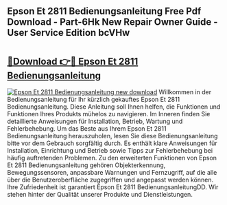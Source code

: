 ## Epson Et 2811 Bedienungsanleitung Free Pdf Download - Part-6Hk New Repair Owner Guide - User Service Edition bcVHw

# <h2><a href="http://df48g8.blite.top/?on=Epson+Et+2811+Bedienungsanleitung">🔗Download 👉🔴 Epson Et 2811 Bedienungsanleitung</a></h2>

[![Epson Et 2811 Bedienungsanleitung new download](https://i.imgur.com/lujVjoI.png)](http://df48g8.blite.top/?on=Epson+Et+2811+Bedienungsanleitung)
Willkommen in der Bedienungsanleitung für Ihr kürzlich gekauftes Epson Et 2811 Bedienungsanleitung. Diese Anleitung soll Ihnen helfen, die Funktionen und Funktionen Ihres Produkts mühelos zu navigieren. Im Inneren finden Sie detaillierte Anweisungen für Installation, Betrieb, Wartung und Fehlerbehebung. Um das Beste aus Ihrem Epson Et 2811 Bedienungsanleitung herauszuholen, lesen Sie diese Bedienungsanleitung bitte vor dem Gebrauch sorgfältig durch. Es enthält klare Anweisungen für Installation, Einrichtung und Betrieb sowie Tipps zur Fehlerbehebung bei häufig auftretenden Problemen. Zu den erweiterten Funktionen von Epson Et 2811 Bedienungsanleitung gehören Objekterkennung, Bewegungssensoren, anpassbare Warnungen und Fernzugriff, auf die alle über die Benutzeroberfläche zugegriffen und angepasst werden können. Ihre Zufriedenheit ist garantiert Epson Et 2811 BedienungsanleitungDD. Wir stehen hinter der Qualität unserer Produkte und Dienstleistungen.
